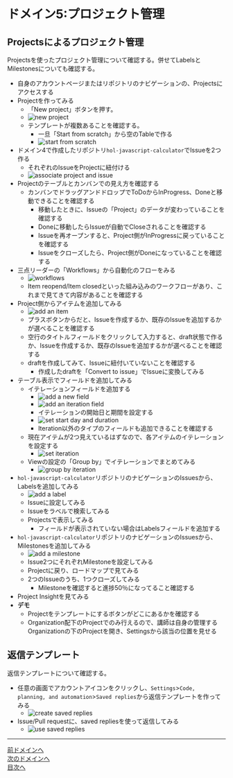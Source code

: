 # ドメイン5:プロジェクト管理

## Projectsによるプロジェクト管理

Projectsを使ったプロジェクト管理について確認する。併せてLabelsとMilestonesについても確認する。

- 自身のアカウントページまたはリポジトリのナビゲーションの、Projectsにアクセスする
- Projectを作ってみる
  - 「New project」ボタンを押す。
  - ![new project](../image/image5-1.png)
  - テンプレートが複数あることを確認する。
    - 一旦「Start from scratch」から空のTableで作る
    - ![start from scratch](../image/image5-2.png)
- ドメイン4で作成したリポジトリ`hol-javascript-calculator`でIssueを2つ作る
  - それぞれのIssueをProjectに紐付ける
  - ![associate project and issue](../image/image5-3.png)
- Projectのテーブルとカンバンでの見え方を確認する
  - カンバンでドラッグアンドドロップでToDoからInProgress、Doneと移動できることを確認する
    - 移動したときに、Issueの「Project」のデータが変わっていることを確認する
    - Doneに移動したらIssueが自動でCloseされることを確認する
    - Issueを再オープンすると、Project側がInProgressに戻っていることを確認する
    - Issueをクローズしたら、Project側がDoneになっていることを確認する
- 三点リーダーの「Workflows」から自動化のフローをみる
  - ![workflows](../image/image5-4.png)
  - Item reopend/Item closedといった組み込みのワークフローがあり、これまで見てきて内容があることを確認する
- Project側からアイテムを追加してみる
  - ![add an item](../image/image5-5.png)
  - プラスボタンからだと、Issueを作成するか、既存のIssueを追加するかが選べることを確認する
  - 空行のタイトルフィールドをクリックして入力すると、draft状態で作るか、Issueを作成するか、既存のIssueを追加するかが選べることを確認する
  - draftを作成してみて、Issueに紐付いていないことを確認する
    - 作成したdraftを「Convert to issue」でIssueに変換してみる
- テーブル表示でフィールドを追加してみる
  - イテレーションフィールドを追加する
    - ![add a new field](../image/image5-6.png)
    - ![add an iteration field](../image/image5-7.png)
    - イテレーションの開始日と期間を設定する
    - ![set start day and duration](../image/image5-8.png)
    - Iteration以外のタイプのフィールドも追加できることを確認する
  - 現在アイテムが2つ見えているはずなので、各アイテムのイテレーションを設定する
    - ![set iteration](../image/image5-9.png)
  - Viewの設定の「Group by」でイテレーションでまとめてみる
    - ![group by iteration](../image/image5-10.png)
- `hol-javascript-calculator`リポジトリのナビゲーションのIssuesから、Labelsを追加してみる
  - ![add a label](../image/image5-11.png)
  - Issueに設定してみる
  - Issueをラベルで検索してみる
  - Projectsで表示してみる
    - フィールドが表示されていない場合はLabelsフィールドを追加する
- `hol-javascript-calculator`リポジトリのナビゲーションのIssuesから、Milestonesを追加してみる
  - ![add a milestone](../image/image5-12.png)
  - Issue2つにそれぞれMilestoneを設定してみる
  - Projectに戻り、ロードマップで見てみる
  - 2つのIssueのうち、1つクローズしてみる
    - Milestoneを確認すると進捗50％になってること確認する
- Project Insightを見てみる
- **デモ**
  - Projectをテンプレートにするボタンがどこにあるかを確認する
  - Organization配下のProjectでのみ行えるので、講師は自身の管理するOrganizationの下のProjectを開き、Settingsから該当の位置を見せる

## 返信テンプレート

返信テンプレートについて確認する。

- 任意の画面でアカウントアイコンをクリックし、`Settings`>`Code, planning, and automation`>`Saved replies`から返信テンプレートを作ってみる
  - ![create saved replies](../image/image5-13.png)
-  Issue/Pull requestに、saved repliesを使って返信してみる
   - ![use saved replies](../image/image5-14.png)

---
[前ドメインへ](../domain4/README.md)  
[次のドメインへ](../domain6/README.md)  
[目次へ](../README.md)
